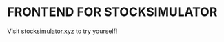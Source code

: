 # FRONTEND FOR STOCKSIMULATOR

Visit [stocksimulator.xyz](http://stocksimulator.xyz) to try yourself!
